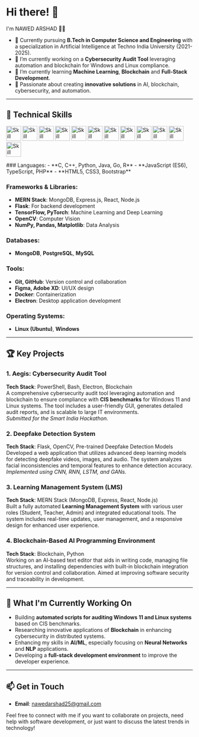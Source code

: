 # Hi there! 👋

I'm NAWED ARSHAD 👨‍💻

- 💼 Currently pursuing **B.Tech in Computer Science and Engineering** with a specialization in Artificial Intelligence at Techno India University (2021-2025).
- 🔭 I’m currently working on a **Cybersecurity Audit Tool** leveraging automation and blockchain for Windows and Linux compliance.
- 🌱 I’m currently learning **Machine Learning**, **Blockchain** and **Full-Stack Development**.
- 🚀 Passionate about creating **innovative solutions** in AI, blockchain, cybersecurity, and automation.

---

## 🔧 Technical Skills
<p align="left">
<img src="https://www.pngkit.com/png/full/101-1010012_download-png.png" alt="Skill" width="40" height="40"/>
<img src="https://iconape.com/wp-content/png_logo_vector/c-3.png" alt="Skill" width="40" height="40"/>
<img src="https://brandslogos.com/wp-content/uploads/images/large/python-logo.png" alt="Skill" width="40" height="40"/>
<img src="https://static.vecteezy.com/system/resources/previews/022/100/214/original/java-logo-transparent-free-png.png" alt="Skill" width="40" height="40"/>
<img src="https://cdn.freebiesupply.com/logos/large/2x/r-lang-logo-png-transparent.png" alt="Skill" width="40" height="40"/>
<img src="https://download.logo.wine/logo/Go_(programming_language)/Go_(programming_language)-Logo.wine.png" alt="Skill" width="40" height="40"/>
<img src="https://clipground.com/images/html-logo-png-3.png" alt="Skill" width="40" height="40"/>
<img src="https://cdn.pixabay.com/photo/2017/08/05/11/16/logo-2582748_1280.png" alt="Skill" width="40" height="40"/>
<img src="https://logodownload.org/wp-content/uploads/2017/04/css-3-logo.png" alt="Skill" width="40" height="40"/>
<img src="https://freesvg.org/img/js_logo.png" alt="Skill" width="40" height="40"/>
<img src="https://e7.pngegg.com/pngimages/666/502/png-clipart-brand-php-logo-computer-file-product-breeze-blue-text.png" alt="Skill" width="40" height="40"/>
<img src="" alt="Skill" width="40" height="40"/>
</p>
### Languages:
- **C, C++, Python, Java, Go, R**
- **JavaScript (ES6), TypeScript, PHP**
- **HTML5, CSS3, Bootstrap**

### Frameworks & Libraries:
- **MERN Stack**: MongoDB, Express.js, React, Node.js
- **Flask**: For backend development
- **TensorFlow, PyTorch**: Machine Learning and Deep Learning
- **OpenCV**: Computer Vision
- **NumPy, Pandas, Matplotlib**: Data Analysis

### Databases:
- **MongoDB**, **PostgreSQL**, **MySQL**

### Tools:
- **Git, GitHub**: Version control and collaboration
- **Figma, Adobe XD**: UI/UX design
- **Docker**: Containerization
- **Electron**: Desktop application development

### Operating Systems:
- **Linux (Ubuntu)**, **Windows**

---

## 🏆 Key Projects

### 1. **Aegis: Cybersecurity Audit Tool**
**Tech Stack**: PowerShell, Bash, Electron, Blockchain  
A comprehensive cybersecurity audit tool leveraging automation and blockchain to ensure compliance with **CIS benchmarks** for Windows 11 and Linux systems. The tool includes a user-friendly GUI, generates detailed audit reports, and is scalable to large IT environments.  
*Submitted for the Smart India Hackathon.*

### 2. **Deepfake Detection System**
**Tech Stack**: Flask, OpenCV, Pre-trained Deepfake Detection Models  
Developed a web application that utilizes advanced deep learning models for detecting deepfake videos, images, and audio. The system analyzes facial inconsistencies and temporal features to enhance detection accuracy.  
*Implemented using CNN, RNN, LSTM, and GANs.*

### 3. **Learning Management System (LMS)**
**Tech Stack**: MERN Stack (MongoDB, Express, React, Node.js)  
Built a fully automated **Learning Management System** with various user roles (Student, Teacher, Admin) and integrated educational tools. The system includes real-time updates, user management, and a responsive design for enhanced user experience.

### 4. **Blockchain-Based AI Programming Environment**
**Tech Stack**: Blockchain, Python  
Working on an AI-based text editor that aids in writing code, managing file structures, and installing dependencies with built-in blockchain integration for version control and collaboration. Aimed at improving software security and traceability in development.

---

## 🚀 What I'm Currently Working On
- Building **automated scripts for auditing Windows 11 and Linux systems** based on CIS benchmarks.
- Researching innovative applications of **Blockchain** in enhancing cybersecurity in distributed systems.
- Enhancing my skills in **AI/ML**, especially focusing on **Neural Networks** and **NLP** applications.
- Developing a **full-stack development environment** to improve the developer experience.

---

## 📫 Get in Touch
- **Email**: nawedarshad25@gmail.com

Feel free to connect with me if you want to collaborate on projects, need help with software development, or just want to discuss the latest trends in technology!
